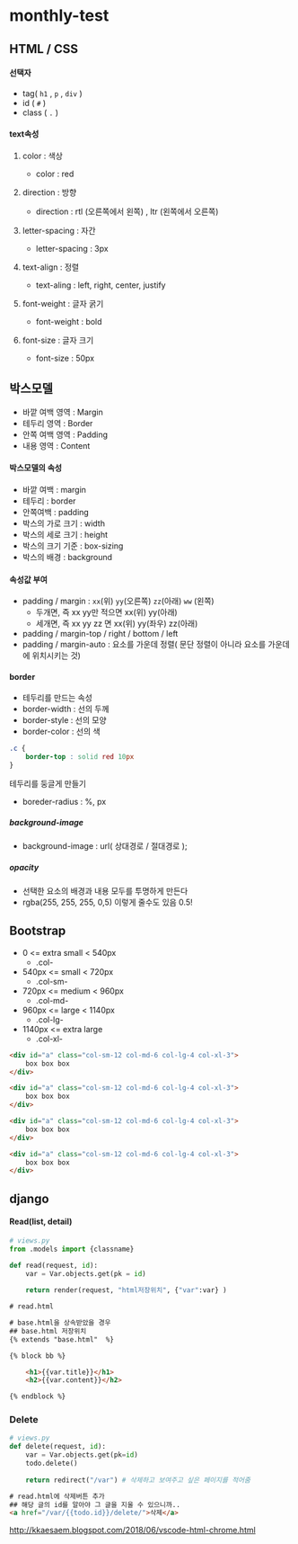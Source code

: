 # monthly-test



## HTML / CSS

#### 선택자

- tag( `h1` , `p` , `div` ) 
- id ( `#` )
- class ( `.` )



#### text속성

1. color : 색상
   - color : red

2. direction : 방향
   - direction : rtl (오른쪽에서 왼쪽) , ltr (왼쪽에서 오른쪽)

3. letter-spacing : 자간
   - letter-spacing : 3px
4. text-align : 정렬
   - text-aling : left, right, center, justify
5. font-weight : 글자 굵기
   - font-weight : bold
6. font-size : 글자 크기
   - font-size : 50px







## 박스모델

- 바깥 여백 영역 : Margin
- 테두리 영역 : Border
- 안쪽 여백 영역 : Padding
- 내용 영역 : Content



#### 박스모델의 속성

- 바깥 여백 : margin
- 테두리 : border
- 안쪽여백 : padding
- 박스의 가로 크기 : width
- 박스의 세로 크기 : height
- 박스의 크기 기준 : box-sizing
- 박스의 배경 : background



#### 속성값 부여

- padding / margin : `xx`(위)  `yy`(오른쪽)  `zz`(아래)  `ww` (왼쪽)
  - 두개면, 즉 xx yy만 적으면 xx(위) yy(아래)
  - 세개면, 즉 xx yy zz 면 xx(위) yy(좌우) zz(아래)
- padding / margin-top / right / bottom / left
- padding / margin-auto : 요소를 가운데 정렬( 문단 정렬이 아니라 요소를 가운데에 위치시키는 것)



#### border

- 테두리를 만드는 속성
- border-width : 선의 두께
- border-style : 선의 모양
- border-color : 선의 색

```css
.c {
    border-top : solid red 10px
}
```

테두리를 둥글게 만들기

- boreder-radius : %, px



##### background-image

- background-image : url( 상대경로 / 절대경로 );



##### opacity

- 선택한 요소의 배경과 내용 모두를 투명하게 만든다
- rgba(255, 255, 255, 0,5) 이렇게 줄수도 있음 0.5!



## Bootstrap



- 0 <= extra small < 540px  
  - .col-
- 540px <= small < 720px
  - .col-sm-
- 720px <= medium < 960px
  - .col-md-
- 960px <= large < 1140px
  - .col-lg-
- 1140px <= extra large
  - .col-xl-







```html
<div id="a" class="col-sm-12 col-md-6 col-lg-4 col-xl-3">
    box box box
</div>

<div id="a" class="col-sm-12 col-md-6 col-lg-4 col-xl-3">
    box box box
</div>

<div id="a" class="col-sm-12 col-md-6 col-lg-4 col-xl-3">
    box box box
</div>

<div id="a" class="col-sm-12 col-md-6 col-lg-4 col-xl-3">
    box box box
</div>
```



## django



#### Read(list, detail)

```python
# views.py
from .models import {classname}

def read(request, id):
    var = Var.objects.get(pk = id)
    
    return render(request, "html저장위치", {"var":var} )
```

```html
# read.html

# base.html을 상속받았을 경우
## base.html 저장위치
{% extends "base.html"  %}

{% block bb %}

	<h1>{{var.title}}</h1>
	<h2>{{var.content}}</h2>

{% endblock %}
```



### Delete

```python
# views.py
def delete(request, id):
    var = Var.objects.get(pk=id)
    todo.delete()
    
    return redirect("/var") # 삭제하고 보여주고 싶은 페이지를 적어줌
```

```html
# read.html에 삭제버튼 추가
## 해당 글의 id를 알아야 그 글을 지울 수 있으니까..
<a href="/var/{{todo.id}}/delete/">삭제</a>
```



http://kkaesaem.blogspot.com/2018/06/vscode-html-chrome.html
